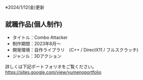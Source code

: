 ※2024/1/12(金)更新

## 就職作品(個人制作)

- タイトル：Combo Attacker
- 制作期間：2023年8月～
- 開発環境：自作ライブラリ　(C++ / DirectX11 / フルスクラッチ) 
- ジャンル：3Dアクション

詳しくは下記ポートフォリオをご覧ください。
https://sites.google.com/view/yumenoportfolio
